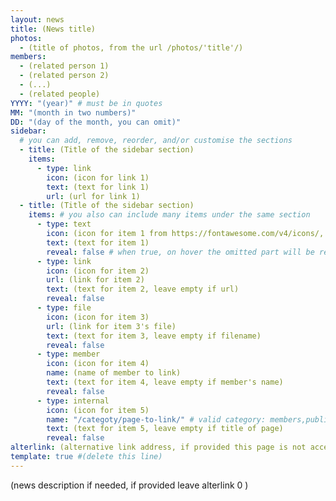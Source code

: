 ```yaml
---
layout: news
title: (News title)
photos: 
  - (title of photos, from the url /photos/'title'/)
members:
  - (related person 1)
  - (related person 2)
  - (...)
  - (related people)
YYYY: "(year)" # must be in quotes
MM: "(month in two numbers)"
DD: "(day of the month, you can omit)"
sidebar:
  # you can add, remove, reorder, and/or customise the sections
  - title: (Title of the sidebar section)
    items:
      - type: link
        icon: (icon for link 1)
        text: (text for link 1)
        url: (url for link 1)
  - title: (Title of the sidebar section)
    items: # you also can include many items under the same section
      - type: text
        icon: (icon for item 1 from https://fontawesome.com/v4/icons/, leave empty if default)
        text: (text for item 1)
        reveal: false # when true, on hover the omitted part will be revealed
      - type: link
        icon: (icon for item 2)
        url: (link for item 2)
        text: (text for item 2, leave empty if url)
        reveal: false
      - type: file
        icon: (icon for item 3)
        url: (link for item 3's file)
        text: (text for item 3, leave empty if filename)
        reveal: false
      - type: member
        icon: (icon for item 4)
        name: (name of member to link)
        text: (text for item 4, leave empty if member's name)
        reveal: false
      - type: internal
        icon: (icon for item 5)
        name: "/categoty/page-to-link/" # valid category: members,publications,photos,news,lectures
        text: (text for item 5, leave empty if title of page)
        reveal: false
alterlink: (alternative link address, if provided this page is not accessible, '#' indicates no link at all, '@' indicates link per member on title)
template: true #(delete this line)
---
```


(news description if needed, if provided leave alterlink 0 )